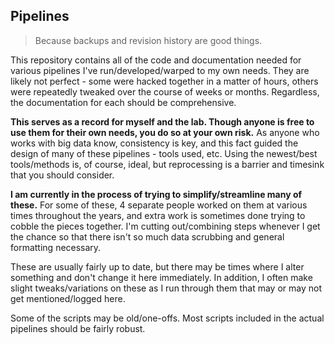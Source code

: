 ## Pipelines

> Because backups and revision history are good things. 

This repository contains all of the code and documentation needed for various pipelines I've run/developed/warped to my own needs. They are likely not perfect - some were hacked together in a matter of hours, others were repeatedly tweaked over the course of weeks or months. Regardless, the documentation for each should be comprehensive.  

**This serves as a record for myself and the lab. Though anyone is free to use them for their own needs, you do so at your own risk.** As anyone who works with big data know, consistency is key, and this fact guided the design of many of these pipelines - tools used, etc. Using the newest/best tools/methods is, of course, ideal, but reprocessing is a barrier and timesink that you should consider. 

**I am currently in the process of trying to simplify/streamline many of these.** For some of these, 4 separate people worked on them at various times throughout the years, and extra work is sometimes done trying to cobble the pieces together. I'm cutting out/combining steps whenever I get the chance so that there isn't so much data scrubbing and general formatting necessary.

These are usually fairly up to date, but there may be times where I alter something and don't change it here immediately. In addition, I often make slight tweaks/variations on these as I run through them that may or may not get mentioned/logged here.

Some of the scripts may be old/one-offs. Most scripts included in the actual pipelines should be fairly robust.
